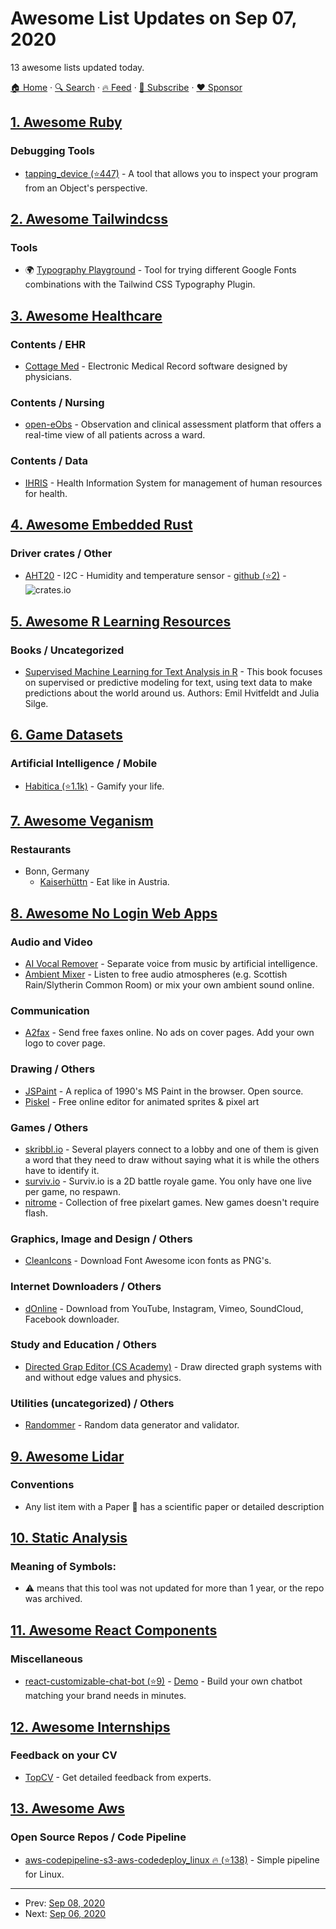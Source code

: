 # Awesome List Updates on Sep 07, 2020

13 awesome lists updated today.

[🏠 Home](/README.md) · [🔍 Search](https://www.trackawesomelist.com/search/) · [🔥 Feed](https://www.trackawesomelist.com/rss.xml) · [📮 Subscribe](https://trackawesomelist.us17.list-manage.com/subscribe?u=d2f0117aa829c83a63ec63c2f&id=36a103854c) · [❤️  Sponsor](https://github.com/sponsors/theowenyoung)



## [1. Awesome Ruby](/content/markets/awesome-ruby/README.md)

### Debugging Tools

*   [tapping\_device (⭐447)](https://github.com/st0012/tapping_device) - A tool that allows you to inspect your program from an Object's perspective.

## [2. Awesome Tailwindcss](/content/aniftyco/awesome-tailwindcss/README.md)

### Tools

*   🌍 [Typography Playground](https://tailwind-typography-playground.vercel.app/) - Tool for trying different Google Fonts combinations with the Tailwind CSS Typography Plugin.

## [3. Awesome Healthcare](/content/kakoni/awesome-healthcare/README.md)

### Contents / EHR

*   [Cottage Med](https://cottagemed.org/p/26/Download-Cottage-Med) - Electronic Medical Record software designed by physicians.

### Contents / Nursing

*   [open-eObs](https://openeobs.github.io/) - Observation and clinical assessment platform that offers a real-time view of all patients across a ward.

### Contents / Data

*   [IHRIS](https://www.ihris.org/toolkit-new/) - Health Information System for management of human resources for health.

## [4. Awesome Embedded Rust](/content/rust-embedded/awesome-embedded-rust/README.md)

### Driver crates / Other

*   [AHT20](https://crates.io/crates/aht20) - I2C - Humidity and temperature sensor - [github (⭐2)](https://github.com/chocol4te/aht20) - ![crates.io](https://img.shields.io/crates/v/aht20.svg)

## [5. Awesome R Learning Resources](/content/iamericfletcher/awesome-r-learning-resources/README.md)

### Books / Uncategorized

*   [Supervised Machine Learning for Text Analysis in R](https://smltar.com/) - This book focuses on supervised or predictive modeling for text, using text data to make predictions about the world around us. Authors: Emil Hvitfeldt and Julia Silge.

## [6. Game Datasets](/content/leomaurodesenv/game-datasets/README.md)

### Artificial Intelligence / Mobile

*   [Habitica (⭐1.1k)](https://github.com/HabitRPG/habitica-android) - Gamify your life.

## [7. Awesome Veganism](/content/sdassow/awesome-veganism/README.md)

### Restaurants

*   Bonn, Germany
    *   [Kaiserhüttn](https://kaiserhuettn.com/) - Eat like in Austria.

## [8. Awesome No Login Web Apps](/content/aviaryan/awesome-no-login-web-apps/README.md)

### Audio and Video

*   [AI Vocal Remover](https://vocalremover.org) - Separate voice from music by artificial intelligence.
*   [Ambient Mixer](https://www.ambient-mixer.com/) - Listen to free audio atmospheres (e.g. Scottish Rain/Slytherin Common Room) or mix your own ambient sound online.

### Communication

*   [A2fax](https://www.a2fax.com/) - Send free faxes online. No ads on cover pages. Add your own logo to cover page.

### Drawing / Others

*   [JSPaint](https://jspaint.app) - A replica of 1990's MS Paint in the browser. Open source.
*   [Piskel](https://www.piskelapp.com/) - Free online editor for animated sprites & pixel art

### Games / Others

*   [skribbl.io](https://skribbl.io/) - Several players connect to a lobby and one of them is given a word that they need to draw without saying what it is while the others have to identify it.
*   [surviv.io](https://surviv.io/) - Surviv.io is a 2D battle royale game. You only have one live per game, no respawn.
*   [nitrome](https://www.nitrome.com/) - Collection of free pixelart games. New games doesn't require flash.

### Graphics, Image and Design / Others

*   [CleanIcons](https://cleanicons.xyz) - Download Font Awesome icon fonts as PNG's.

### Internet Downloaders / Others

*   [dOnline](http://https://doonline.cc/video-downloader-converter.html/) - Download from YouTube, Instagram, Vimeo, SoundCloud, Facebook downloader.

### Study and Education / Others

*   [Directed Grap Editor (CS Academy)](https://csacademy.com/app/graph_editor/) - Draw directed graph systems with and without edge values and physics.

### Utilities (uncategorized) / Others

*   [Randommer](https://randommer.io/) - Random data generator and validator.

## [9. Awesome Lidar](/content/szenergy/awesome-lidar/README.md)

### Conventions

*   Any list item with a Paper :newspaper: has a scientific paper or detailed description

## [10. Static Analysis](/content/analysis-tools-dev/static-analysis/README.md)

### Meaning of Symbols:

*   :warning: means that this tool was not updated for more than 1 year, or the repo was archived.

## [11. Awesome React Components](/content/brillout/awesome-react-components/README.md)

### Miscellaneous

*   [react-customizable-chat-bot (⭐9)](https://github.com/chithakumar13/react-chat-bot) - [Demo](https://chithakumar13.github.io/bot-example) - Build your own chatbot matching your brand needs in minutes.

## [12. Awesome Internships](/content/lodthe/awesome-internships/README.md)

### Feedback on your CV

*   [TopCV](https://www.topcv.com) - Get detailed feedback from experts.

## [13. Awesome Aws](/content/donnemartin/awesome-aws/README.md)

### Open Source Repos / Code Pipeline

*   [aws-codepipeline-s3-aws-codedeploy\_linux :fire: (⭐138)](https://github.com/awslabs/aws-codepipeline-s3-aws-codedeploy_linux) - Simple pipeline for Linux.

---

- Prev: [Sep 08, 2020](/content/2020/09/08/README.md)
- Next: [Sep 06, 2020](/content/2020/09/06/README.md)